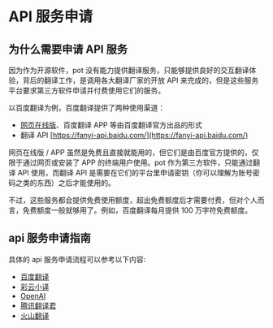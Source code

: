 # API 服务申请

## 为什么需要申请 API 服务

因为作为开源软件，pot 没有能力提供翻译服务，只能够提供良好的交互翻译体验，背后的翻译工作，是调用各大翻译厂家的开放 API 来完成的，但是这些服务平台要求第三方软件申请并付费使用它们的服务。

以百度翻译为例，百度翻译提供了两种使用渠道：

- [网页在线版](https://fanyi.baidu.com/)、百度翻译 APP 等由百度翻译官方出品的形式
- 翻译 API [https://fanyi-api.baidu.com/](https://fanyi-api.baidu.com/)

网页在线版 / APP 虽然是免费且直接就能用的，但它们是由百度官方提供的，仅限于通过网页或安装了 APP 的终端用户使用。pot 作为第三方软件，只能通过翻译 API 使用，而翻译 API 是需要在它们的平台里申请密钥（你可以理解为账号密码之类的东西）之后才能使用的。

不过，这些服务都会提供免费使用额度，超出免费额度后才需要付费，但对个人而言，免费额度一般就够用了。例如，百度翻译每月提供 100 万字符免费额度。

## api 服务申请指南

具体的 api 服务申请流程可以参考以下内容:

- [百度翻译](/guide/api/baidu.html)
- [彩云小译](/guide/api/caiyun.html)
- [OpenAI](/guide/api/openai.html)
- [腾讯翻译君](/guide/api/tencent.html)
- [火山翻译](/guide/api/volcengine.html)

<CommentService />
